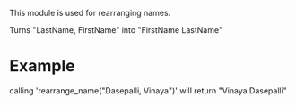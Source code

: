This module is used for rearranging names.


Turns "LastName, FirstName" into "FirstName LastName"

# Example

calling 'rearrange_name("Dasepalli, Vinaya")' will return "Vinaya Dasepalli"